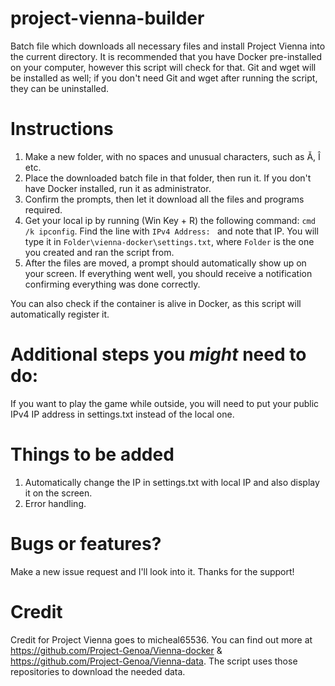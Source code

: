 # project-vienna-builder
Batch file which downloads all necessary files and install Project Vienna into the current directory. It is recommended that you have Docker pre-installed on your computer, however this script will check for that. Git and wget will be installed as well; if you don't need Git and wget after running the script, they can be uninstalled.

# Instructions
1. Make a new folder, with no spaces and unusual characters, such as Ă, Î etc.
2. Place the downloaded batch file in that folder, then run it. If you don't have Docker installed, run it as administrator.
3. Confirm the prompts, then let it download all the files and programs required.
4. Get your local ip by running (Win Key + R) the following command: `cmd /k ipconfig`. Find the line with `IPv4 Address: ` and note that IP. You will type it in `Folder\vienna-docker\settings.txt`, where `Folder` is the one you created and ran the script from.
5. After the files are moved, a prompt should automatically show up on your screen. If everything went well, you should receive a notification confirming everything was done correctly.

You can also check if the container is alive in Docker, as this script will automatically register it.

# Additional steps you *might* need to do:
If you want to play the game while outside, you will need to put your public IPv4 IP address in settings.txt instead of the local one.

# Things to be added
1. Automatically change the IP in settings.txt with local IP and also display it on the screen.
2. Error handling.

# Bugs or features?
Make a new issue request and I'll look into it. Thanks for the support!

# Credit
Credit for Project Vienna goes to micheal65536. You can find out more at https://github.com/Project-Genoa/Vienna-docker & https://github.com/Project-Genoa/Vienna-data. The script uses those repositories to download the needed data.
